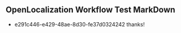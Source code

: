 ## OpenLocalization Workflow Test MarkDown
* e291c446-e429-48ae-8d30-fe37d0324242 thanks!

<!--HONumber=Jul16_HO2-->


